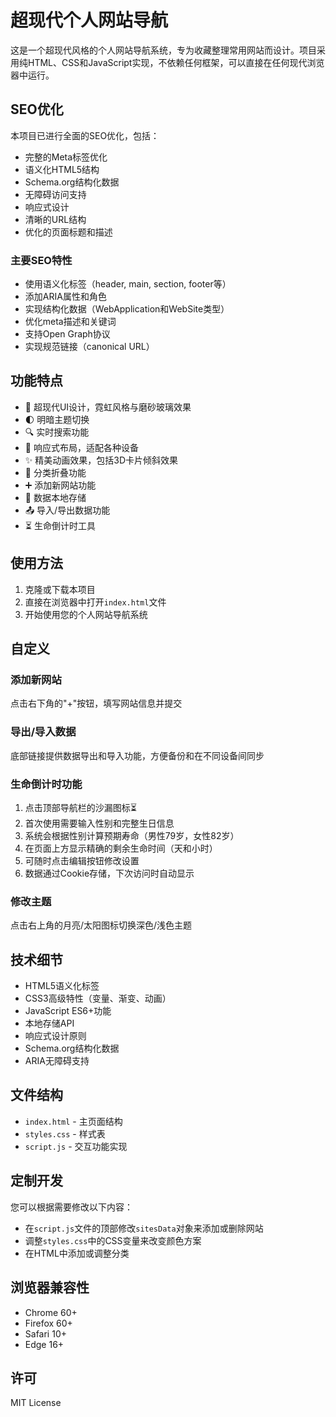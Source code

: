 # 超现代个人网站导航

这是一个超现代风格的个人网站导航系统，专为收藏整理常用网站而设计。项目采用纯HTML、CSS和JavaScript实现，不依赖任何框架，可以直接在任何现代浏览器中运行。

## SEO优化

本项目已进行全面的SEO优化，包括：

- 完整的Meta标签优化
- 语义化HTML5结构
- Schema.org结构化数据
- 无障碍访问支持
- 响应式设计
- 清晰的URL结构
- 优化的页面标题和描述

### 主要SEO特性

- 使用语义化标签（header, main, section, footer等）
- 添加ARIA属性和角色
- 实现结构化数据（WebApplication和WebSite类型）
- 优化meta描述和关键词
- 支持Open Graph协议
- 实现规范链接（canonical URL）

## 功能特点

- 🎨 超现代UI设计，霓虹风格与磨砂玻璃效果
- 🌓 明暗主题切换
- 🔍 实时搜索功能
- 📱 响应式布局，适配各种设备
- ✨ 精美动画效果，包括3D卡片倾斜效果
- 📂 分类折叠功能
- ➕ 添加新网站功能
- 💾 数据本地存储
- 📤 导入/导出数据功能
- ⏳ 生命倒计时工具

## 使用方法

1. 克隆或下载本项目
2. 直接在浏览器中打开`index.html`文件
3. 开始使用您的个人网站导航系统

## 自定义

### 添加新网站
点击右下角的"+"按钮，填写网站信息并提交

### 导出/导入数据
底部链接提供数据导出和导入功能，方便备份和在不同设备间同步

### 生命倒计时功能
1. 点击顶部导航栏的沙漏图标⏳
2. 首次使用需要输入性别和完整生日信息
3. 系统会根据性别计算预期寿命（男性79岁，女性82岁）
4. 在页面上方显示精确的剩余生命时间（天和小时）
5. 可随时点击编辑按钮修改设置
6. 数据通过Cookie存储，下次访问时自动显示

### 修改主题
点击右上角的月亮/太阳图标切换深色/浅色主题

## 技术细节

- HTML5语义化标签
- CSS3高级特性（变量、渐变、动画）
- JavaScript ES6+功能
- 本地存储API
- 响应式设计原则
- Schema.org结构化数据
- ARIA无障碍支持

## 文件结构

- `index.html` - 主页面结构
- `styles.css` - 样式表
- `script.js` - 交互功能实现

## 定制开发

您可以根据需要修改以下内容：

- 在`script.js`文件的顶部修改`sitesData`对象来添加或删除网站
- 调整`styles.css`中的CSS变量来改变颜色方案
- 在HTML中添加或调整分类

## 浏览器兼容性

- Chrome 60+
- Firefox 60+
- Safari 10+
- Edge 16+

## 许可

MIT License 